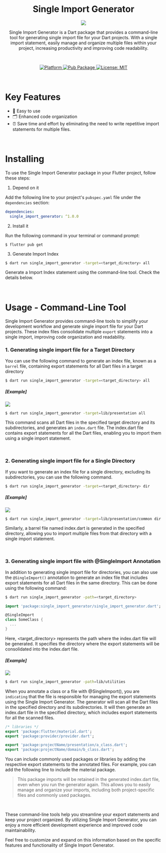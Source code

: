 <h1 align="center">Single Import Generator</h1>
<p align="center"><img src="https://github.com/Xim-ya/single_import_generator/assets/75591730/611e68bf-abbe-4dff-8e20-03b8073728d6"/></p>
<p align="center">Single Import Generator is a Dart package that provides a command-line tool for generating single import file for your Dart projects. With a single import statement, easily manage and organize multiple files within your project, increasing productivity and improving code readability.</p><br>

<p align="center">
  <a href="https://flutter.dev">
    <img src="https://img.shields.io/badge/Platform-Flutter-02569B?logo=flutter"
      alt="Platform" />
  </a>
  <a href="">
    <img src="https://img.shields.io/pub/v/single_import_generator"
      alt="Pub Package"/>
  </a>
  <a href="https://opensource.org/licenses/MIT">
    <img src="https://img.shields.io/github/license/aagarwal1012/animated-text-kit?color=red"
      alt="License: MIT" />
  </a>
    

</p><br>    



# Key Features

* 🔑 Easy to use
* 🗂️ Enhanced code organization
* ⏰ Save time and effort by eliminating the need to write repetitive import statements for multiple files.

<br/>


# Installing

To use the Single Import Generator package in your Flutter project, follow these steps:

1. Depend on it

Add the following line to your project's `pubspec.yaml` file under the `dependencies` section:

```yaml
dependencies:
  single_import_generator: ^1.0.0
```

2. Install it

Run the following command in your terminal or command prompt:

```
$ flutter pub get
```


3. Generate Import Index 
```bash
$ dart run single_import_generator -target=<target_directory> all
```
Generate a Import Index statement using the command-line tool. Check the details below.

<br/>


# Usage - Command-Line Tool
Single Import Generator provides command-line tools to simplify your development workflow and generate single import file for your Dart projects. These index files consolidate multiple `export` statements into a single import, improving code organization and readability.

 

### 1. Generating single import file for a Target Directory

You can use the following command to generate an index file, known as a `barrel` file, containing export statements for all Dart files in a target directory
```bash
$ dart run single_import_generator -target=<target_directory> all
```
##### [Example]
<img src="https://github.com/Xim-ya/single_import_generator/assets/75591730/fabf160f-7237-4442-9898-57f611e020db"/>

```bash
$ dart run single_import_generator -target=lib/presentation all
```

This command scans all Dart files in the specified target directory and its subdirectories, and generates an `index.dart` file. The index.dart file contains export statements for all the Dart files, enabling you to import them using a single import statement.




<br/>


### 2. Generating single import file for a Single Directory

If you want to generate an index file for a single directory, excluding its subdirectories, you can use the following command.
```bash
$ dart run single_import_generator -target=<target_directory> dir
```

##### [Example]
<img src="https://github.com/Xim-ya/single_import_generator/assets/75591730/d53c45c5-6c37-4d5b-9614-e947aefa491c"/>

```bash
$ dart run single_import_generator -target=lib/presentation/common dir
```
Similarly, a barrel file named index.dart is generated in the specified directory, allowing you to import multiple files from that directory with a single import statement.

<br/>

### 3. Generating single import file with @SingleImport Annotation
In addition to generating single import file for directories, you can also use the `@SingleImport()` annotation to generate an index file that includes export statements for all Dart files in the same directory. This can be done using the following command:


```bash
$ dart run single_import_generator -path=<target_directory>
```
```dart
import 'package:single_import_generator/single_import_generator.dart';

@SingleImport 
class SomeClass {
  ...
}
```
Here, <target_directory> represents the path where the index.dart file will be generated. It specifies the directory where the export statements will be consolidated into the index.dart file.

##### [Example]


<img src="https://github.com/Xim-ya/single_import_generator/assets/75591730/9052e1f6-d4c6-4a10-bee9-3a1060e04ade"/>

```bash
$ dart run single_import_generator -path=lib/utilities
```

When you annotate a class or a file with @SingleImport(), you are `indicating` that the file is responsible for managing the export statements using the Single Import Generator. The generator will scan all the Dart files in the specified directory and its subdirectories. It will then generate an index.dart file in the specified directory, which includes export statements for all the scanned files.

```dart
/* libraries */
export 'package:flutter/material.dart';
export 'package:provider/provider.dart';

export 'package:projectName/presentation/a_class.dart';
export 'package:projectName/domain/b_class.dart';
```

You can include commonly used packages or libraries by adding the respective export statements to the annotated files. For example, you can add the following line to include the material package.

> This package imports will be retained in the generated index.dart file, even when you run the generator again. This allows you to easily manage and organize your imports, including both project-specific files and commonly used packages.

<br/>

These command-line tools help you streamline your export statements and keep your project organized. By utilizing Single Import Generator, you can enjoy a more efficient development experience and improved code maintainability.

Feel free to customize and expand on this information based on the specific features and functionality of Single Import Generator.

    

 

